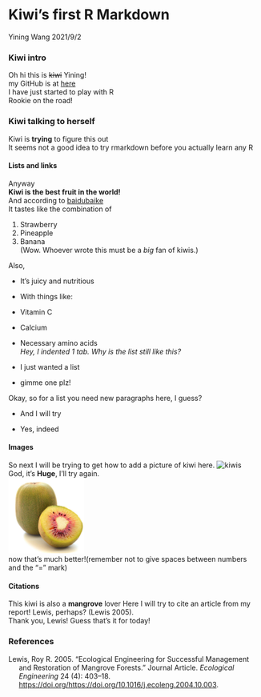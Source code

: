 Kiwi’s first R Markdown
================
Yining Wang
2021/9/2

### Kiwi intro

Oh hi this is ~~kiwi~~ Yining!  
my GitHub is at [here](https://github.com/Yiningisakiwi)  
I have just started to play with R  
Rookie on the road!

### Kiwi talking to herself

Kiwi is **trying** to figure this out  
It seems not a good idea to try rmarkdown before you actually learn any
R

#### Lists and links

Anyway  
**Kiwi is the best fruit in the world!**  
And according to
[baidubaike](https://baike.baidu.com/item/%E7%8C%95%E7%8C%B4%E6%A1%83/282710?fr=aladdin)  
It tastes like the combination of  
1. Strawberry  
2. Pineapple  
3. Banana  
(Wow. Whoever wrote this must be a *big* fan of kiwis.)

Also,  
- It’s juicy and nutritious  
- With things like:  
- Vitamin C  
- Calcium  
- Necessary amino acids  
*Hey, I indented 1 tab. Why is the list still like this?*

-   I just wanted a list
-   gimme one plz!

Okay, so for a list you need new paragraphs here, I guess?  
- And I will try

-   Yes, indeed

#### Images

So next I will be trying to get how to add a picture of kiwi here.
![kiwis](https://gimg2.baidu.com/image_search/src=http%3A%2F%2Fhbimg.b0.upaiyun.com%2F571208e861c12bcb1592c34068ec224643b72c9061123-nknhId_fw658&refer=http%3A%2F%2Fhbimg.b0.upaiyun.com&app=2002&size=f9999,10000&q=a80&n=0&g=0n&fmt=jpeg?sec=1633162916&t=86c28f816917b9ca2363a723d8484a32)  
God, it’s **Huge**, I’ll try again.  
<img src="kiwis.jfif" id="id" class="class" width=30.0% height=30.0% alt="kiwis" />  
now that’s much better!(remember not to give spaces between numbers and
the “=” mark)

#### Citations

This kiwi is also a **mangrove** lover Here I will try to cite an
article from my report! Lewis, perhaps? (Lewis 2005).  
Thank you, Lewis! Guess that’s it for today!

### References

<div id="refs" class="references csl-bib-body hanging-indent">

<div id="ref-RN9" class="csl-entry">

Lewis, Roy R. 2005. “Ecological Engineering for Successful Management
and Restoration of Mangrove Forests.” Journal Article. *Ecological
Engineering* 24 (4): 403–18.
https://doi.org/<https://doi.org/10.1016/j.ecoleng.2004.10.003>.

</div>

</div>
